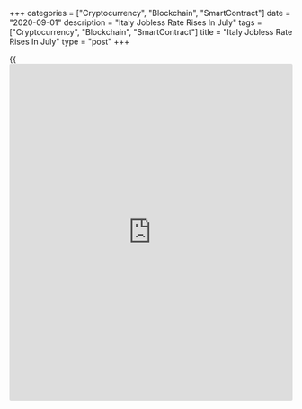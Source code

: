 +++
categories = ["Cryptocurrency", "Blockchain", "SmartContract"]
date = "2020-09-01"
description = "Italy Jobless Rate Rises In July"
tags = ["Cryptocurrency", "Blockchain", "SmartContract"]
title = "Italy Jobless Rate Rises In July"
type = "post"
+++

{{<iframe id="large-banner" src="https://www.bounty.group/#slide=2.0" width="100%" height="600" scrolling="no" style="border: 0px solid rgb(216, 221, 230); border-radius: 3px;">}}

Italy's jobless rate increased for the third month in a row in July,
data from the statistical office ISTAT showed on Tuesday.

The jobless rate rose to 9.7 percent in July from 9.3 percent in June.
Economists had expected the rate to rise to 9.1 percent.

The employment rate rose marginally to 57.8 percent in July from 57.6
percent in the previous month.

The number of employed increased by 85,000 persons from the previous
month.

The unemployment rate among the youth aged between 15 and 24, rose to
31.1 percent in July from 29.6 percent in the prior month.

For comments and feedback [contact](https://www.playgroundfx.com/contact/): editorial@rtt[news](https://www.letsplayfx.com/blog/forex-news-website/).com

[Economic News][1]

 **What parts of the world are seeing the best (and worst) economic
performances lately? Click[here][2] to check out our [Econ Scorecard][2]
and find out! See up-to-the-moment [ranking](https://www.playgroundfx.com/blog/crypto-exchange-ranking/)s for the best and worst
performers in [GDP][2], [unemployment rate][3], [inflation][4] and much
more.**

   1. www.rtt[news](https://www.letsplayfx.com/blog/forex-news-website/).com/Content/EconomicNews.aspx
   2. www.rtt[news](https://www.letsplayfx.com/blog/forex-news-website/).com/economic-scorecard/world-rank/GDP/highest-performance.aspx
   3. www.rtt[news](https://www.letsplayfx.com/blog/forex-news-website/).com/economic-scorecard/world-rank/unemployment-rate/lowest-performance.aspx
   4. www.rtt[news](https://www.letsplayfx.com/blog/forex-news-website/).com/economic-scorecard/world-rank/CPI/highest-performance.aspx